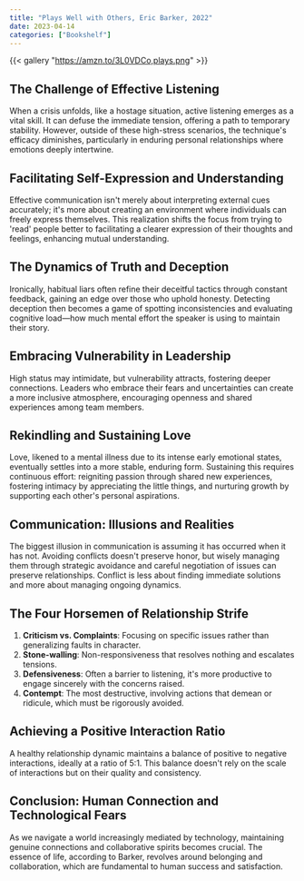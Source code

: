 ```yaml
---
title: "Plays Well with Others, Eric Barker, 2022"
date: 2023-04-14
categories: ["Bookshelf"]
---
```


{{< gallery "https://amzn.to/3L0VDCo,plays.png" >}}

## The Challenge of Effective Listening

When a crisis unfolds, like a hostage situation, active listening emerges as a vital skill. It can defuse the immediate tension, offering a path to temporary stability. However, outside of these high-stress scenarios, the technique's efficacy diminishes, particularly in enduring personal relationships where emotions deeply intertwine.

## Facilitating Self-Expression and Understanding

Effective communication isn't merely about interpreting external cues accurately; it's more about creating an environment where individuals can freely express themselves. This realization shifts the focus from trying to 'read' people better to facilitating a clearer expression of their thoughts and feelings, enhancing mutual understanding.

## The Dynamics of Truth and Deception

Ironically, habitual liars often refine their deceitful tactics through constant feedback, gaining an edge over those who uphold honesty. Detecting deception then becomes a game of spotting inconsistencies and evaluating cognitive load—how much mental effort the speaker is using to maintain their story.

## Embracing Vulnerability in Leadership

High status may intimidate, but vulnerability attracts, fostering deeper connections. Leaders who embrace their fears and uncertainties can create a more inclusive atmosphere, encouraging openness and shared experiences among team members.

## Rekindling and Sustaining Love

Love, likened to a mental illness due to its intense early emotional states, eventually settles into a more stable, enduring form. Sustaining this requires continuous effort: reigniting passion through shared new experiences, fostering intimacy by appreciating the little things, and nurturing growth by supporting each other's personal aspirations.

## Communication: Illusions and Realities

The biggest illusion in communication is assuming it has occurred when it has not. Avoiding conflicts doesn't preserve honor, but wisely managing them through strategic avoidance and careful negotiation of issues can preserve relationships. Conflict is less about finding immediate solutions and more about managing ongoing dynamics.

## The Four Horsemen of Relationship Strife

1. **Criticism vs. Complaints**: Focusing on specific issues rather than generalizing faults in character.
2. **Stone-walling**: Non-responsiveness that resolves nothing and escalates tensions.
3. **Defensiveness**: Often a barrier to listening, it's more productive to engage sincerely with the concerns raised.
4. **Contempt**: The most destructive, involving actions that demean or ridicule, which must be rigorously avoided.

## Achieving a Positive Interaction Ratio

A healthy relationship dynamic maintains a balance of positive to negative interactions, ideally at a ratio of 5:1. This balance doesn't rely on the scale of interactions but on their quality and consistency.

## Conclusion: Human Connection and Technological Fears

As we navigate a world increasingly mediated by technology, maintaining genuine connections and collaborative spirits becomes crucial. The essence of life, according to Barker, revolves around belonging and collaboration, which are fundamental to human success and satisfaction.
